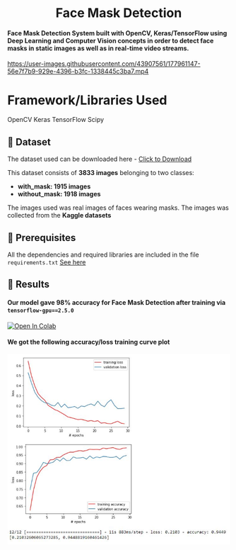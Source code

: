 <h1 align="center">Face Mask Detection</h1>

<h4>Face Mask Detection System built with OpenCV, Keras/TensorFlow using Deep Learning and Computer Vision concepts in order to detect face masks in static images as well as in real-time video streams.</h4>

https://user-images.githubusercontent.com/43907561/177961147-56e7f7b9-929e-4396-b3fc-1338445c3ba7.mp4

# Framework/Libraries Used
OpenCV
Keras
TensorFlow
Scipy


## :file_folder: Dataset
The dataset used can be downloaded here - [Click to Download](https://drive.google.com/drive/folders/108KDCyi_J2oO4lqTFe2u_uwymeKiUW-Z?usp=sharing)

This dataset consists of __3833 images__ belonging to two classes:
*	__with_mask: 1915 images__
*	__without_mask: 1918 images__

The images used was real images of faces wearing masks. The images was collected from the __Kaggle datasets__

## :key: Prerequisites

All the dependencies and required libraries are included in the file <code>requirements.txt</code> [See here](https://github.com/akki2089/face-mask-detection/blob/master/requirements.txt)

## :key: Results

#### Our model gave 98% accuracy for Face Mask Detection after training via <code>tensorflow-gpu==2.5.0</code>

<a href="https://drive.google.com/file/d/1anYeUekLC7aQjmVms3vJ1GwI1NwNsNZa/view?usp=sharing"><img src="https://colab.research.google.com/assets/colab-badge.svg" alt="Open In Colab"/></a>

#### We got the following accuracy/loss training curve plot
![](https://github.com/akki2089/face-mask-detection/blob/master/plot.JPG)

